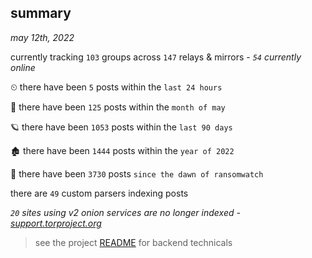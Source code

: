 
## summary
_may 12th, 2022_

currently tracking `103` groups across `147` relays & mirrors - _`54` currently online_

⏲ there have been `5` posts within the `last 24 hours`

🦈 there have been `125` posts within the `month of may`

🪐 there have been `1053` posts within the `last 90 days`

🏚 there have been `1444` posts within the `year of 2022`

🦕 there have been `3730` posts `since the dawn of ransomwatch`

there are `49` custom parsers indexing posts

_`20` sites using v2 onion services are no longer indexed - [support.torproject.org](https://support.torproject.org/onionservices/v2-deprecation/)_

> see the project [README](https://github.com/thetanz/ransomwatch#ransomwatch--) for backend technicals
